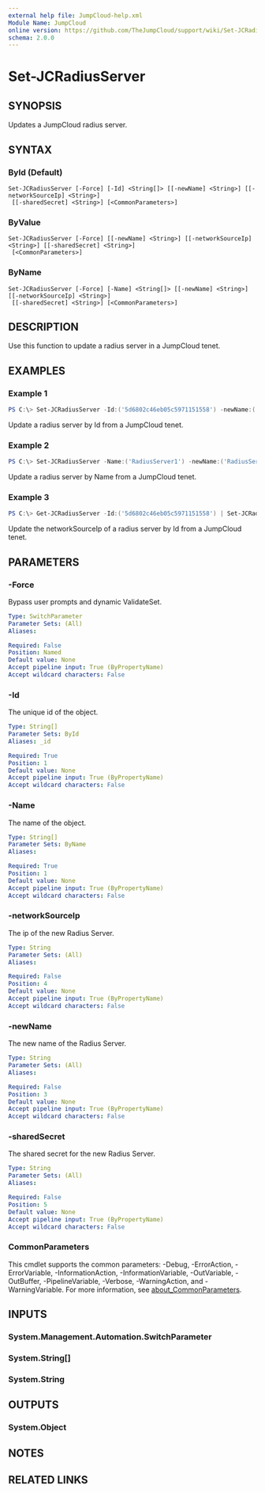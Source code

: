 ```yaml
---
external help file: JumpCloud-help.xml
Module Name: JumpCloud
online version: https://github.com/TheJumpCloud/support/wiki/Set-JCRadiusServer
schema: 2.0.0
---
```


# Set-JCRadiusServer

## SYNOPSIS
Updates a JumpCloud radius server.

## SYNTAX

### ById (Default)
```
Set-JCRadiusServer [-Force] [-Id] <String[]> [[-newName] <String>] [[-networkSourceIp] <String>]
 [[-sharedSecret] <String>] [<CommonParameters>]
```

### ByValue
```
Set-JCRadiusServer [-Force] [[-newName] <String>] [[-networkSourceIp] <String>] [[-sharedSecret] <String>]
 [<CommonParameters>]
```

### ByName
```
Set-JCRadiusServer [-Force] [-Name] <String[]> [[-newName] <String>] [[-networkSourceIp] <String>]
 [[-sharedSecret] <String>] [<CommonParameters>]
```

## DESCRIPTION
Use this function to update a radius server in a JumpCloud tenet.

## EXAMPLES

### Example 1
```powershell
PS C:\> Set-JCRadiusServer -Id:('5d6802c46eb05c5971151558') -newName:('RadiusServer2') -networkSourceIp:('111.111.111.111') -sharedSecret:('dUtU9FDvPc8Wdvoc#jKmZr7aJSXv5pR')
```

Update a radius server by Id from a JumpCloud tenet.

### Example 2
```powershell
PS C:\> Set-JCRadiusServer -Name:('RadiusServer1') -newName:('RadiusServer2') -networkSourceIp:('111.111.111.111') -sharedSecret:('MzQDUuDhqhSgMoryi#fNpB2wEpvu8U1')
```

Update a radius server by Name from a JumpCloud tenet.

### Example 3
```powershell
PS C:\> Get-JCRadiusServer -Id:('5d6802c46eb05c5971151558') | Set-JCRadiusServer -networkSourceIp:('111.111.111.111')
```

Update the networkSourceIp of a radius server by Id from a JumpCloud tenet.

## PARAMETERS

### -Force
Bypass user prompts and dynamic ValidateSet.

```yaml
Type: SwitchParameter
Parameter Sets: (All)
Aliases:

Required: False
Position: Named
Default value: None
Accept pipeline input: True (ByPropertyName)
Accept wildcard characters: False
```

### -Id
The unique id of the object.

```yaml
Type: String[]
Parameter Sets: ById
Aliases: _id

Required: True
Position: 1
Default value: None
Accept pipeline input: True (ByPropertyName)
Accept wildcard characters: False
```

### -Name
The name of the object.

```yaml
Type: String[]
Parameter Sets: ByName
Aliases:

Required: True
Position: 1
Default value: None
Accept pipeline input: True (ByPropertyName)
Accept wildcard characters: False
```

### -networkSourceIp
The ip of the new Radius Server.

```yaml
Type: String
Parameter Sets: (All)
Aliases:

Required: False
Position: 4
Default value: None
Accept pipeline input: True (ByPropertyName)
Accept wildcard characters: False
```

### -newName
The new name of the Radius Server.

```yaml
Type: String
Parameter Sets: (All)
Aliases:

Required: False
Position: 3
Default value: None
Accept pipeline input: True (ByPropertyName)
Accept wildcard characters: False
```

### -sharedSecret
The shared secret for the new Radius Server.

```yaml
Type: String
Parameter Sets: (All)
Aliases:

Required: False
Position: 5
Default value: None
Accept pipeline input: True (ByPropertyName)
Accept wildcard characters: False
```

### CommonParameters
This cmdlet supports the common parameters: -Debug, -ErrorAction, -ErrorVariable, -InformationAction, -InformationVariable, -OutVariable, -OutBuffer, -PipelineVariable, -Verbose, -WarningAction, and -WarningVariable. For more information, see [about_CommonParameters](http://go.microsoft.com/fwlink/?LinkID=113216).

## INPUTS

### System.Management.Automation.SwitchParameter
### System.String[]
### System.String
## OUTPUTS

### System.Object
## NOTES

## RELATED LINKS
